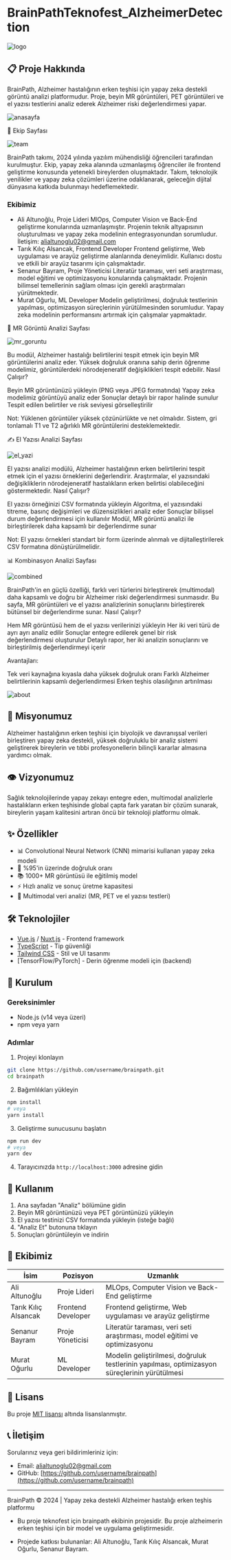 # BrainPathTeknofest_AlzheimerDetection
![logo](https://github.com/user-attachments/assets/8088bf6b-5f95-4519-8555-d8a47f660dd6)


## 📋 Proje Hakkında

BrainPath, Alzheimer hastalığının erken teşhisi için yapay zeka destekli görüntü analizi platformudur. Proje, beyin MR görüntüleri, PET görüntüleri ve el yazısı testlerini analiz ederek Alzheimer riski değerlendirmesi yapar.

![anasayfa](https://github.com/user-attachments/assets/a4ec35e3-6b27-49e5-b837-c18a07a84060)

👥 Ekip Sayfası

![team](https://github.com/user-attachments/assets/cbcf25e6-dd97-4850-8f46-9332777a7915)

BrainPath takımı, 2024 yılında yazılım mühendisliği öğrencileri tarafından kurulmuştur. Ekip, yapay zeka alanında uzmanlaşmış öğrenciler ile frontend geliştirme konusunda yetenekli bireylerden oluşmaktadır. Takım, teknolojik yenilikler ve yapay zeka çözümleri üzerine odaklanarak, geleceğin dijital dünyasına katkıda bulunmayı hedeflemektedir.

### Ekibimiz
- Ali Altunoğlu, Proje Lideri
MlOps, Computer Vision ve Back-End geliştirme konularında uzmanlaşmıştır. Projenin teknik altyapısının oluşturulması ve yapay zeka modelinin entegrasyonundan sorumludur.
İletişim: alialtunoglu02@gmail.com
- Tarık Kılıç Alsancak, Frontend Developer
Frontend geliştirme, Web uygulaması ve arayüz geliştirme alanlarında deneyimlidir. Kullanıcı dostu ve etkili bir arayüz tasarımı için çalışmaktadır.
- Senanur Bayram, Proje Yöneticisi
Literatür taraması, veri seti araştırması, model eğitimi ve optimizasyonu konularında çalışmaktadır. Projenin bilimsel temellerinin sağlam olması için gerekli araştırmaları yürütmektedir.
- Murat Oğurlu, ML Developer
Modelin geliştirilmesi, doğruluk testlerinin yapılması, optimizasyon süreçlerinin yürütülmesinden sorumludur. Yapay zeka modelinin performansını artırmak için çalışmalar yapmaktadır.


🧠 MR Görüntü Analizi Sayfası

![mr_goruntu](https://github.com/user-attachments/assets/9760dc84-3175-484a-9fcd-7b539bde2409)

Bu modül, Alzheimer hastalığı belirtilerini tespit etmek için beyin MR görüntülerini analiz eder. Yüksek doğruluk oranına sahip derin öğrenme modelimiz, görüntülerdeki nörodejeneratif değişiklikleri tespit edebilir.
Nasıl Çalışır?

Beyin MR görüntünüzü yükleyin (PNG veya JPEG formatında)
Yapay zeka modelimiz görüntüyü analiz eder
Sonuçlar detaylı bir rapor halinde sunulur
Tespit edilen belirtiler ve risk seviyesi görselleştirilir

Not: Yüklenen görüntüler yüksek çözünürlükte ve net olmalıdır. Sistem, gri tonlamalı T1 ve T2 ağırlıklı MR görüntülerini desteklemektedir.


✍️ El Yazısı Analizi Sayfası

![el_yazi](https://github.com/user-attachments/assets/408a0e91-bc9e-4997-acb0-dd822b11a842)

El yazısı analizi modülü, Alzheimer hastalığının erken belirtilerini tespit etmek için el yazısı örneklerini değerlendirir. Araştırmalar, el yazısındaki değişikliklerin nörodejeneratif hastalıkların erken belirtisi olabileceğini göstermektedir.
Nasıl Çalışır?

El yazısı örneğinizi CSV formatında yükleyin
Algoritma, el yazısındaki titreme, basınç değişimleri ve düzensizlikleri analiz eder
Sonuçlar bilişsel durum değerlendirmesi için kullanılır
Modül, MR görüntü analizi ile birleştirilerek daha kapsamlı bir değerlendirme sunar

Not: El yazısı örnekleri standart bir form üzerinde alınmalı ve dijitalleştirilerek CSV formatına dönüştürülmelidir.


📊 Kombinasyon Analizi Sayfası

![combined](https://github.com/user-attachments/assets/dec15fc5-0af8-46b6-aefc-268d7edf533d)

BrainPath'in en güçlü özelliği, farklı veri türlerini birleştirerek (multimodal) daha kapsamlı ve doğru bir Alzheimer riski değerlendirmesi sunmasıdır. Bu sayfa, MR görüntüleri ve el yazısı analizlerinin sonuçlarını birleştirerek bütünsel bir değerlendirme sunar.
Nasıl Çalışır?

Hem MR görüntüsü hem de el yazısı verilerinizi yükleyin
Her iki veri türü de ayrı ayrı analiz edilir
Sonuçlar entegre edilerek genel bir risk değerlendirmesi oluşturulur
Detaylı rapor, her iki analizin sonuçlarını ve birleştirilmiş değerlendirmeyi içerir

Avantajları:

Tek veri kaynağına kıyasla daha yüksek doğruluk oranı
Farklı Alzheimer belirtilerinin kapsamlı değerlendirmesi
Erken teşhis olasılığının artırılması


![about](https://github.com/user-attachments/assets/fac29c73-04cf-4fe6-bdc1-a831da1716e3)


## 🧠 Misyonumuz

Alzheimer hastalığının erken teşhisi için biyolojik ve davranışsal verileri birleştiren yapay zeka destekli, yüksek doğruluklu bir analiz sistemi geliştirerek bireylerin ve tıbbi profesyonellerin bilinçli kararlar almasına yardımcı olmak.

## 👁️ Vizyonumuz

Sağlık teknolojilerinde yapay zekayı entegre eden, multimodal analizlerle hastalıkların erken teşhisinde global çapta fark yaratan bir çözüm sunarak, bireylerin yaşam kalitesini artıran öncü bir teknoloji platformu olmak.

## ✨ Özellikler

- 📊 Convolutional Neural Network (CNN) mimarisi kullanan yapay zeka modeli
- 🎯 %95'in üzerinde doğruluk oranı
- 📚 1000+ MR görüntüsü ile eğitilmiş model
- ⚡ Hızlı analiz ve sonuç üretme kapasitesi
- 🔄 Multimodal veri analizi (MR, PET ve el yazısı testleri)

## 🛠️ Teknolojiler

- [Vue.js](https://vuejs.org/) / [Nuxt.js](https://nuxt.com/) - Frontend framework
- [TypeScript](https://www.typescriptlang.org/) - Tip güvenliği
- [Tailwind CSS](https://tailwindcss.com/) - Stil ve UI tasarımı
- [TensorFlow/PyTorch] - Derin öğrenme modeli için (backend)

## 🚀 Kurulum

### Gereksinimler

- Node.js (v14 veya üzeri)
- npm veya yarn

### Adımlar

1. Projeyi klonlayın
```bash
git clone https://github.com/username/brainpath.git
cd brainpath
```

2. Bağımlılıkları yükleyin
```bash
npm install
# veya
yarn install
```

3. Geliştirme sunucusunu başlatın
```bash
npm run dev
# veya
yarn dev
```

4. Tarayıcınızda `http://localhost:3000` adresine gidin

## 📝 Kullanım

1. Ana sayfadan "Analiz" bölümüne gidin
2. Beyin MR görüntünüzü veya PET görüntünüzü yükleyin
3. El yazısı testinizi CSV formatında yükleyin (isteğe bağlı)
4. "Analiz Et" butonuna tıklayın
5. Sonuçları görüntüleyin ve indirin

## 👥 Ekibimiz

| İsim | Pozisyon | Uzmanlık |
|------|----------|----------|
| Ali Altunoğlu | Proje Lideri | MLOps, Computer Vision ve Back-End geliştirme |
| Tarık Kılıç Alsancak | Frontend Developer | Frontend geliştirme, Web uygulaması ve arayüz geliştirme |
| Senanur Bayram | Proje Yöneticisi | Literatür taraması, veri seti araştırması, model eğitimi ve optimizasyonu |
| Murat Oğurlu | ML Developer | Modelin geliştirilmesi, doğruluk testlerinin yapılması, optimizasyon süreçlerinin yürütülmesi |

## 📄 Lisans

Bu proje [MIT lisansı](LICENSE) altında lisanslanmıştır.

## 📞 İletişim

Sorularınız veya geri bildirimleriniz için:
- Email: [alialtunoglu02@gmail.com](mailto:alialtunoglu02@gmail.com)
- GitHub: [https://github.com/username/brainpath](https://github.com/username/brainpath)

---

BrainPath © 2024 | Yapay zeka destekli Alzheimer hastalığı erken teşhis platformu

- Bu proje teknofest için brainpath ekibinin projesidir. Bu proje alzheimerin erken teşhisi için bir model ve uygulama geliştirmesidir.

- Projede katkısı bulunanlar: Ali Altunoğlu, Tarık Kılıç Alsancak, Murat Oğurlu, Senanur Bayram. 
